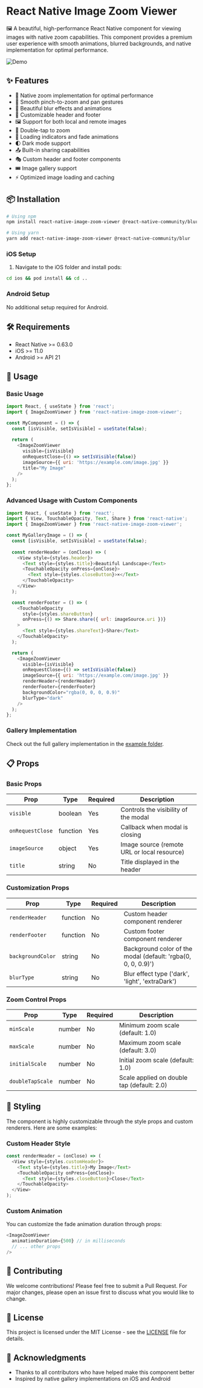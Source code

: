 # React Native Image Zoom Viewer

🖼️ A beautiful, high-performance React Native component for viewing images with native zoom capabilities. This component provides a premium user experience with smooth animations, blurred backgrounds, and native implementation for optimal performance.

![Demo](demo.gif)

## ✨ Features

- 🚀 Native zoom implementation for optimal performance
- 🎯 Smooth pinch-to-zoom and pan gestures
- 🌟 Beautiful blur effects and animations
- 🎨 Customizable header and footer
- 🖼️ Support for both local and remote images
- 📱 Double-tap to zoom
- 💫 Loading indicators and fade animations
- 🌓 Dark mode support
- 📤 Built-in sharing capabilities
- 🎭 Custom header and footer components
- 🎟️ Image gallery support
- ⚡️ Optimized image loading and caching

## 📦 Installation

```bash
# Using npm
npm install react-native-image-zoom-viewer @react-native-community/blur

# Using yarn
yarn add react-native-image-zoom-viewer @react-native-community/blur
```

### iOS Setup

1. Navigate to the iOS folder and install pods:

```bash
cd ios && pod install && cd ..
```

### Android Setup

No additional setup required for Android.

## 🛠️ Requirements

- React Native >= 0.63.0
- iOS >= 11.0
- Android >= API 21

## 📖 Usage

### Basic Usage

```javascript
import React, { useState } from 'react';
import { ImageZoomViewer } from 'react-native-image-zoom-viewer';

const MyComponent = () => {
  const [isVisible, setIsVisible] = useState(false);
  
  return (
    <ImageZoomViewer
      visible={isVisible}
      onRequestClose={() => setIsVisible(false)}
      imageSource={{ uri: 'https://example.com/image.jpg' }}
      title="My Image"
    />
  );
};
```

### Advanced Usage with Custom Components

```javascript
import React, { useState } from 'react';
import { View, TouchableOpacity, Text, Share } from 'react-native';
import { ImageZoomViewer } from 'react-native-image-zoom-viewer';

const MyGalleryImage = () => {
  const [isVisible, setIsVisible] = useState(false);
  
  const renderHeader = (onClose) => (
    <View style={styles.header}>
      <Text style={styles.title}>Beautiful Landscape</Text>
      <TouchableOpacity onPress={onClose}>
        <Text style={styles.closeButton}>×</Text>
      </TouchableOpacity>
    </View>
  );

  const renderFooter = () => (
    <TouchableOpacity 
      style={styles.shareButton}
      onPress={() => Share.share({ url: imageSource.uri })}
    >
      <Text style={styles.shareText}>Share</Text>
    </TouchableOpacity>
  );

  return (
    <ImageZoomViewer
      visible={isVisible}
      onRequestClose={() => setIsVisible(false)}
      imageSource={{ uri: 'https://example.com/image.jpg' }}
      renderHeader={renderHeader}
      renderFooter={renderFooter}
      backgroundColor="rgba(0, 0, 0, 0.9)"
      blurType="dark"
    />
  );
};
```

### Gallery Implementation

Check out the full gallery implementation in the [example folder](./example/ImageGallery.js).

## 📋 Props

### Basic Props

| Prop | Type | Required | Description |
|------|------|----------|-------------|
| `visible` | boolean | Yes | Controls the visibility of the modal |
| `onRequestClose` | function | Yes | Callback when modal is closing |
| `imageSource` | object | Yes | Image source (remote URL or local resource) |
| `title` | string | No | Title displayed in the header |

### Customization Props

| Prop | Type | Required | Description |
|------|------|----------|-------------|
| `renderHeader` | function | No | Custom header component renderer |
| `renderFooter` | function | No | Custom footer component renderer |
| `backgroundColor` | string | No | Background color of the modal (default: 'rgba(0, 0, 0, 0.9)') |
| `blurType` | string | No | Blur effect type ('dark', 'light', 'extraDark') |

### Zoom Control Props

| Prop | Type | Required | Description |
|------|------|----------|-------------|
| `minScale` | number | No | Minimum zoom scale (default: 1.0) |
| `maxScale` | number | No | Maximum zoom scale (default: 3.0) |
| `initialScale` | number | No | Initial zoom scale (default: 1.0) |
| `doubleTapScale` | number | No | Scale applied on double tap (default: 2.0) |

## 🎨 Styling

The component is highly customizable through the style props and custom renderers. Here are some examples:

### Custom Header Style

```javascript
const renderHeader = (onClose) => (
  <View style={styles.customHeader}>
    <Text style={styles.title}>My Image</Text>
    <TouchableOpacity onPress={onClose}>
      <Text style={styles.closeButton}>Close</Text>
    </TouchableOpacity>
  </View>
);
```

### Custom Animation

You can customize the fade animation duration through props:

```javascript
<ImageZoomViewer
  animationDuration={500} // in milliseconds
  // ... other props
/>
```

## 🤝 Contributing

We welcome contributions! Please feel free to submit a Pull Request. For major changes, please open an issue first to discuss what you would like to change.

## 📄 License

This project is licensed under the MIT License - see the [LICENSE](LICENSE) file for details.

## 🙏 Acknowledgments

- Thanks to all contributors who have helped make this component better
- Inspired by native gallery implementations on iOS and Android
